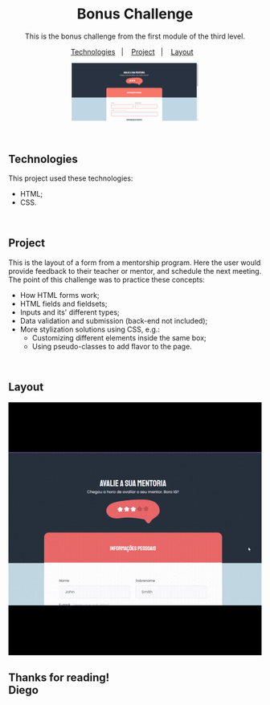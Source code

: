 <h1 align = center> Bonus Challenge</h1>

<p align = center> This is the bonus challenge from the first module of the third level. </p>

<p align = center>
	<a href="#technologies">Technologies</a>&nbsp;&nbsp;&nbsp;|&nbsp;&nbsp;&nbsp;
  <a href="#project">Project</a>&nbsp;&nbsp;&nbsp;|&nbsp;&nbsp;&nbsp;
  <a href="#layout">Layout</a>&nbsp;&nbsp;&nbsp;
</p>

<p align="center">
  <img alt="form" src="./github/project.png" width="50%">
</p>

<br/>

## Technologies

This project used these technologies:

- HTML;
- CSS.

<br/>

## Project

This is the layout of a form from a mentorship program. Here the user would provide feedback to their teacher or mentor, and schedule the next meeting. <br/>
The point of this challenge was to practice these concepts:

- How HTML forms work;
- HTML fields and fieldsets;
- Inputs and its' different types;
- Data validation and submission (back-end not included);
- More stylization solutions using CSS, e.g.:
	- Customizing different elements inside the same box;
	- Using pseudo-classes to add flavor to the page.

<br/>

## Layout

<img alt="form-layout" src="./github/layout.gif">
<br/>

## Thanks for reading! <br/>Diego